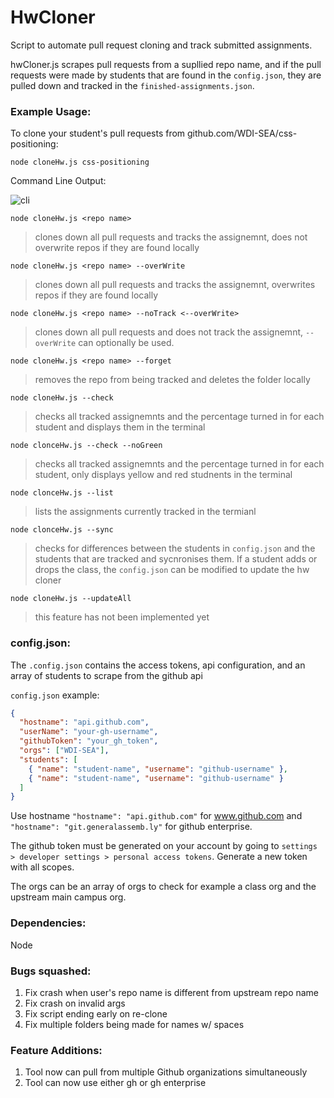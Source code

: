 # HwCloner

Script to automate pull request cloning and track submitted assignments.

hwCloner.js scrapes pull requests from a supllied repo name, and if the pull requests were made by students that are found in the `config.json`, they are pulled down and tracked in the `finished-assignments.json`.

### Example Usage:

To clone your student's pull requests from github.com/WDI-SEA/css-positioning:

`node cloneHw.js css-positioning`

Command Line Output: 

![cli](https://i.imgur.com/iWJS5RI.png)

`node cloneHw.js <repo name>`

> clones down all pull requests and tracks the assignemnt, does not overwrite repos if they are found locally

`node cloneHw.js <repo name> --overWrite`

> clones down all pull requests and tracks the assignemnt, overwrites repos if they are found locally

`node cloneHw.js <repo name> --noTrack <--overWrite>`

> clones down all pull requests and does not track the assignemnt, `--overWrite` can optionally be used.

`node cloneHw.js <repo name> --forget`

> removes the repo from being tracked and deletes the folder locally

`node cloneHw.js --check` 

> checks all tracked assignemnts and the percentage turned in for each student and displays them in the terminal

`node clonceHw.js --check --noGreen` 

> checks all tracked assignemnts and the percentage turned in for each student, only displays yellow and red studnents in the terminal

`node clonceHw.js --list`

> lists the assignments currently tracked in the termianl

`node clonceHw.js --sync`

> checks for differences between the students in `config.json` and the students that are tracked and sycnronises them. If a student adds or drops the class, the `config.json` can be modified to update the hw cloner

`node cloneHw.js --updateAll`

> this feature has not been implemented yet

### config.json:

The `.config.json` contains the access tokens, api configuration, and an array of students to scrape from the github api

`config.json` example:

```json
{ 
  "hostname": "api.github.com",
  "userName": "your-gh-username",
  "githubToken": "your_gh_token",
  "orgs": ["WDI-SEA"],
  "students": [
    { "name": "student-name", "username": "github-username" },
    { "name": "student-name", "username": "github-username" }
  ]
}
```

Use hostname `"hostname": "api.github.com"` for www.github.com and `"hostname": "git.generalassemb.ly"` for github enterprise.

The github token must be generated on your account by going to `settings > developer settings > personal access tokens`. Generate a new token with all scopes. 

The orgs can be an array of orgs to check for example a class org and the upstream main campus org. 

### Dependencies:

Node

### Bugs squashed:

1. Fix crash when user's repo name is different from upstream repo name
2. Fix crash on invalid args
3. Fix script ending early on re-clone 
4. Fix multiple folders being made for names w/ spaces

### Feature Additions:

1. Tool now can pull from multiple Github organizations simultaneously
2. Tool can now use either gh or gh enterprise
